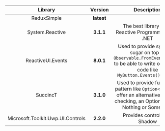Library|Version|Description
:---:|:--:|:---:
ReduxSimple|**latest**|
System.Reactive|**3.1.1**|The best library to do Reactive Programming with .NET
ReactiveUI.Events|**8.0.1**|Used to provide syntactic sugar on top of `Observable.FromEventPattern` to be able to write one line of code like `MyButton.Events().Tapped`
SuccincT|**3.1.0**|Used to provide functional pattern like `Option<T>` which offer an alternative to null-checking, an Option is either Nothing or Something
Microsoft.Toolkit.Uwp.UI.Controls|**2.2.0**|Provides controls like Shadow